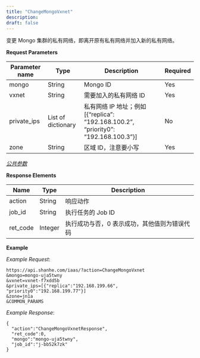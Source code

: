 ```yaml
---
title: "ChangeMongoVxnet"
description: 
draft: false
---
```




变更 Mongo 集群的私有网络，即离开原有私有网络并加入新的私有网络。

**Request Parameters**

| Parameter name | Type | Description | Required |
| --- | --- | --- | --- |
| mongo | String | Mongo ID | Yes |
| vxnet | String | 需要加入的私有网络 ID | Yes |
| private_ips | List of dictionary | 私有网络 IP 地址；例如 [{“replica”: “192.168.100.2”, “priority0”: “192.168.100.3”}] | No |
| zone | String | 区域 ID，注意要小写 | Yes |

[_公共参数_](../../../parameters/)

**Response Elements**

| Name | Type | Description |
| --- | --- | --- |
| action | String | 响应动作 |
| job_id | String | 执行任务的 Job ID |
| ret_code | Integer | 执行成功与否，0 表示成功，其他值则为错误代码 |

**Example**

_Example Request_:

```
https://api.shanhe.com/iaas/?action=ChangeMongoVxnet
&mongo=mongo-uja5twny
&vxnet=vxnet-f7xdd5b
&private_ips=[{"replica":"192.168.199.66", "priority0":"192.168.199.77"}]
&zone=jn1a
&COMMON_PARAMS
```

_Example Response_:

```
{
  "action":"ChangeMongoVxnetResponse",
  "ret_code":0,
  "mongo":"mongo-uja5twny",
  "job_id":"j-bb52k7zk"
}
```
